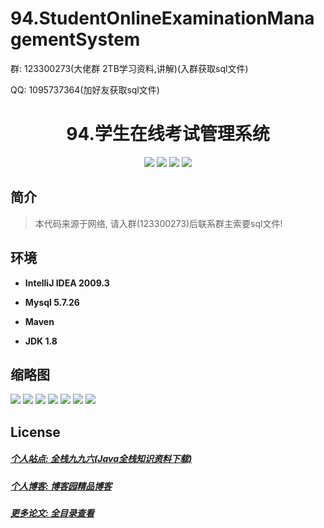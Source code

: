 
# 94.StudentOnlineExaminationManagementSystem

<p>群: 123300273(大佬群 2TB学习资料,讲解)(入群获取sql文件)</p>
<p>QQ: 1095737364(加好友获取sql文件)</p>

<p><h1 align="center">94.学生在线考试管理系统</h1></p>

<p align="center">
	<img src="https://img.shields.io/badge/jdk-1.8-orange.svg"/>
    <img src="https://img.shields.io/badge/spring-5.x-lightgrey.svg"/>
    <img src="https://img.shields.io/badge/struts2-3.x-blue.svg"/>
    <img src="https://img.shields.io/badge/hibernate-3.x-blue.svg"/>
</p>

## 简介

> 本代码来源于网络, 请入群(123300273)后联系群主索要sql文件!
>
## 环境

- <b>IntelliJ IDEA 2009.3</b>

- <b>Mysql 5.7.26</b>

- <b>Maven</b>

- <b>JDK 1.8</b>



## 缩略图

![](https://img2022.cnblogs.com/blog/588112/202203/588112-20220306001619574-2146910922.png)
![](https://img2022.cnblogs.com/blog/588112/202203/588112-20220306001624840-855305829.png)
![](https://img2022.cnblogs.com/blog/588112/202203/588112-20220306001629939-926035561.png)
![](https://img2022.cnblogs.com/blog/588112/202203/588112-20220306001635068-782582989.png)
![](https://img2022.cnblogs.com/blog/588112/202203/588112-20220306001640056-1348413053.png)
![](https://img2022.cnblogs.com/blog/588112/202203/588112-20220306001644921-613678740.png)
![](https://img2022.cnblogs.com/blog/588112/202203/588112-20220306001650088-1696901364.png)


## License

##### [个人站点: 全栈九九六(Java全栈知识资料下载)](https://www.blog996.com/)
##### [个人博客: 博客园精品博客](https://www.cnblogs.com/yysbolg/)
##### [更多论文: 全目录查看](https://www.blog996.com/md/2021-09-22-1632317852192.html)



